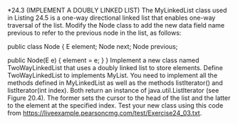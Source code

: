 *24.3 (IMPLEMENT A DOUBLY LINKED LIST) The MyLinkedList class used in Listing 24.5 is a one-way directional linked list that enables one-way traversal of the list. Modify the Node class to add the new data field name previous to refer to the previous node in the list, as follows:


public class Node<E> {
  E element;
  Node<E> next;
  Node<E> previous;

  public Node(E e) {
    element = e;
  }
}
Implement a new class named TwoWayLinkedList that uses a doubly linked list to store elements. Define TwoWayLinkedList to implements MyList. You need to implement all the methods defined in MyLinkedList as well as the methods listIterator() and listIterator(int index). Both return an instance of java.util.ListIterator<E> (see Figure 20.4). The former sets the cursor to the head of the list and the latter to the element at the specified index. Test your new class using this code from https://liveexample.pearsoncmg.com/test/Exercise24_03.txt.
